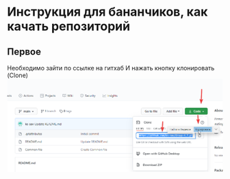 # Инструкция для бананчиков, как качать репозиторий

## Первое
Необходимо зайти по ссылке на гитхаб
И нажать кнопку клонировать (Clone)
![image](how-to-clone.png)